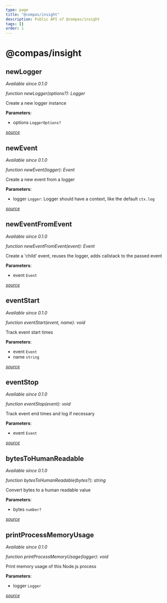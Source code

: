 ```yaml
---
type: page
title: "@compas/insight"
description: Public API of @compas/insight
tags: []
order: 1
---
```


# @compas/insight

## newLogger

_Available since 0.1.0_

_function newLogger(options?): Logger_

Create a new logger instance

**Parameters**:

- options `LoggerOptions?`

_[source](https://github.com/compasjs/compas/blob/main/packages/insight/src/logger/logger.js#L13)_

## newEvent

_Available since 0.1.0_

_function newEvent(logger): Event_

Create a new event from a logger

**Parameters**:

- logger `Logger`: Logger should have a context, like the default `ctx.log`

_[source](https://github.com/compasjs/compas/blob/main/packages/insight/src/events.js#L11)_

## newEventFromEvent

_Available since 0.1.0_

_function newEventFromEvent(event): Event_

Create a 'child' event, reuses the logger, adds callstack to the passed event

**Parameters**:

- event `Event`

_[source](https://github.com/compasjs/compas/blob/main/packages/insight/src/events.js#L28)_

## eventStart

_Available since 0.1.0_

_function eventStart(event, name): void_

Track event start times

**Parameters**:

- event `Event`
- name `string`

_[source](https://github.com/compasjs/compas/blob/main/packages/insight/src/events.js#L48)_

## eventStop

_Available since 0.1.0_

_function eventStop(event): void_

Track event end times and log if necessary

**Parameters**:

- event `Event`

_[source](https://github.com/compasjs/compas/blob/main/packages/insight/src/events.js#L80)_

## bytesToHumanReadable

_Available since 0.1.0_

_function bytesToHumanReadable(bytes?): string_

Convert bytes to a human readable value

**Parameters**:

- bytes `number?`

_[source](https://github.com/compasjs/compas/blob/main/packages/insight/src/memory.js#L11)_

## printProcessMemoryUsage

_Available since 0.1.0_

_function printProcessMemoryUsage(logger): void_

Print memory usage of this Node.js process

**Parameters**:

- logger `Logger`

_[source](https://github.com/compasjs/compas/blob/main/packages/insight/src/memory.js#L38)_
